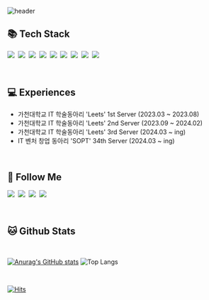 <div align="left">

![header](https://capsule-render.vercel.app/api?type=waving&color=gradient&height=210&section=header&text=DongHoon%20Lee&fontColor=000000&fontSize=90&fontAlign=50&fontAlignY=32&desc=hoonyworld's%20Github%20Profile&descSize=25&descAlign=75&descAlignY=55)


## 📚 Tech Stack 
<p align="left">
  <img src="https://img.shields.io/badge/Java-007396?style=flat-square&logo=Conda-Forge&logoColor=white"/>&nbsp;
  <img src="https://img.shields.io/badge/Spring-6DB33F?style=flat-square&logo=Spring&logoColor=white"/>&nbsp;
  <img src="https://img.shields.io/badge/SpringBoot-6DB33F?style=flat-square&logo=SpringBoot&logoColor=white"/>&nbsp;
  <img src="https://img.shields.io/badge/Python-3766AB?style=flat-square&logo=Python&logoColor=white"/>&nbsp;
  <img src="https://img.shields.io/badge/C++-00599C?style=flat-square&logo=c%2B%2B&logoColor=white"/>&nbsp;
  <img src="https://img.shields.io/badge/Javascript-ffb13b?style=flat-square&logo=javascript&logoColor=white"/>&nbsp;
  <img src="https://img.shields.io/badge/React-61DAFB?style=flat-square&logo=React&logoColor=white"/>&nbsp;
  <img src="https://img.shields.io/badge/Postman-FF6C37?style=flat-square&logo=Postman&logoColor=white"/>&nbsp;
  <img src="https://img.shields.io/badge/Swagger-85EA2D?style=flat-square&logo=swagger&logoColor=white"/>
</p>

<br>

## 💻 Experiences
- 가천대학교 IT 학술동아리 'Leets' 1st Server (2023.03 ~ 2023.08)
- 가천대학교 IT 학술동아리 'Leets' 2nd Server (2023.09 ~ 2024.02)
- 가천대학교 IT 학술동아리 'Leets' 3rd Server (2024.03 ~ ing)
- IT 벤처 창업 동아리 'SOPT' 34th Server (2024.03 ~ ing)


<br>

## 🔎 Follow Me 
<p align="left">
  <a href="https://01codingjourney.tistory.com"><img src="https://img.shields.io/badge/Tistory-000000?style=flat-square&logo=Tistory&logoColor=white"></a>&nbsp
  <a href="https://cyclic-basket-9b5.notion.site/Hi-I-m-DongHoon-Lee-bf51731b253e45d585619df1d3ede4cd?pvs=4"><img src="https://img.shields.io/badge/Portfolio-000000?style=flat-square&logo=Notion&logoColor=white"/></a>&nbsp
  <a href="https://www.instagram.com/01dh_lee"><img src="https://img.shields.io/badge/Instagram-E4405F?style=flat-square&logo=Instagram&logoColor=white"/></a>&nbsp
  <a href="mailto:7ldh7@gachon.ac.kr"><img src="https://img.shields.io/badge/Gmail-EA4335?style=flat-square&logo=Gmail&logoColor=white"></a>
</p>
<br>

## 🐱 Github Stats
<br>

[![Anurag's GitHub stats](https://github-readme-stats.vercel.app/api?username=hoonyworld&hide_title=true&show_icons=true&include_all_commits=true&disable_animations=true&theme=vue)](https://github.com/anuraghazra/github-readme-stats) 
![Top Langs](https://github-readme-stats.vercel.app/api/top-langs/?username=hoonyworld&layout=compact)

<br>

[![Hits](https://hits.seeyoufarm.com/api/count/incr/badge.svg?url=https%3A%2F%2Fgithub.com%2Fhoonyworld&count_bg=%23E9CEC4&title_bg=%23D992E3&icon=&icon_color=%23E7E7E7&title=hits&edge_flat=false)](https://hits.seeyoufarm.com)

</div>

